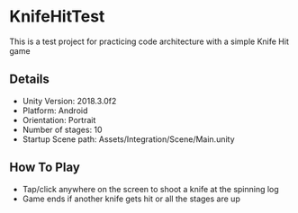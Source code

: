 # KnifeHitTest

This is a test project for practicing code architecture with a simple Knife Hit game

## Details

- Unity Version: 2018.3.0f2
- Platform: Android
- Orientation: Portrait
- Number of stages: 10
- Startup Scene path: Assets/Integration/Scene/Main.unity

## How To Play

- Tap/click anywhere on the screen to shoot a knife at the spinning log
- Game ends if another knife gets hit or all the stages are up
